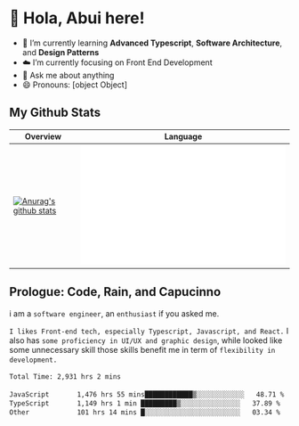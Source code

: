 # 👋 Hola, Abui here!

- 🌱 I’m currently learning **Advanced Typescript**, **Software Architecture**, and **Design Patterns**
- ☁️ I’m currently focusing on Front End Development
- 💬 Ask me about anything
- 😄 Pronouns: [object Object]

## My Github Stats

| Overview | Language |
| --- | --- |
|[![Anurag's github stats](https://github-readme-stats.vercel.app/api?username=abui-am&count_private=true)](https://github.com/anuraghazra/github-readme-stats)|![Language](https://raw.githubusercontent.com/abui-am/stats/c6455f656dfce7acd3951e5ec5b25d72af0b2ee3/generated/languages.svg)|

## Prologue: Code, Rain, and Capucinno
i am a `software engineer`, an `enthusiast` if you asked me. 

`I likes Front-end tech, especially Typescript, Javascript, and React.` I also has `some proficiency in UI/UX and graphic design`, while looked like some unnecessary skill those skills benefit me in term of `flexibility in development.`


<!--START_SECTION:waka-->

```text
Total Time: 2,931 hrs 2 mins

JavaScript       1,476 hrs 55 mins████████████▒░░░░░░░░░░░░   48.71 %
TypeScript       1,149 hrs 1 min █████████▒░░░░░░░░░░░░░░░   37.89 %
Other            101 hrs 14 mins █░░░░░░░░░░░░░░░░░░░░░░░░   03.34 %
```

<!--END_SECTION:waka-->
